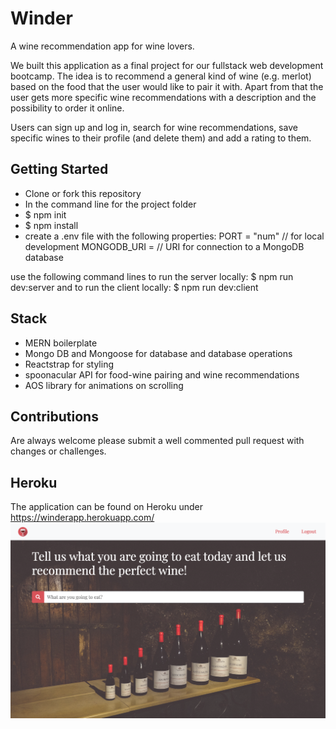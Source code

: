 # Winder
A wine recommendation app for wine lovers.

We built this application as a final project for our fullstack web development bootcamp. The idea is to recommend a general kind of wine (e.g. merlot) based on the food that the user would like to pair it with. Apart from that the user gets more specific wine recommendations with a description and the possibility to order it online.

Users can sign up and log in, search for wine recommendations, save specific wines to their profile (and delete them) and add a rating to them.

## Getting Started
- Clone or fork this repository
- In the command line for the project folder
- $ npm init
- $ npm install
- create a .env file with the following properties:
PORT = "num" // for local development
MONGODB_URI = // URI for connection to a MongoDB database

use the following command lines to run the server locally:
$ npm run dev:server
and to run the client locally:
$ npm run dev:client

## Stack
- MERN boilerplate
- Mongo DB and Mongoose for database and database operations
- Reactstrap for styling
- spoonacular API for food-wine pairing and wine recommendations
- AOS library for animations on scrolling

## Contributions
Are always welcome please submit a well commented pull request with changes or challenges.

## Heroku
The application can be found on Heroku under https://winderapp.herokuapp.com/
<img src='/screenshot.png'>